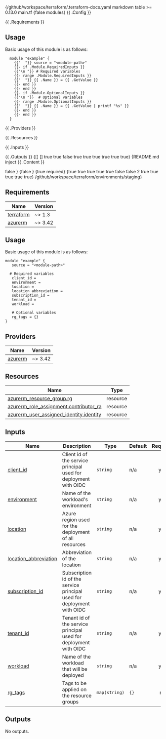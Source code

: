 <!-- BEGIN_TF_DOCS -->
{/github/workspace/terraform/.terraform-docs.yaml markdown table >= 0.13.0 main.tf  {false modules} {{ .Config }}

{{ .Requirements }}

## Usage
Basic usage of this module is as follows:
```hcl
  module "example" {
    {{"  "}} source = "<module-path>"
    {{- if .Module.RequiredInputs }}
    {{"\n "}} # Required variables
    {{- range .Module.RequiredInputs }}
    {{"  "}} {{ .Name }} = {{ .GetValue }}
    {{- end }}
    {{- end }}
    {{- if .Module.OptionalInputs }}
    {{"\n "}}  # Optional variables
    {{- range .Module.OptionalInputs }}
    {{"  "}} {{ .Name }} = {{ .GetValue | printf "%s" }}
    {{- end }}
    {{- end }}
  }
```

{{ .Providers }}

{{ .Resources }}

{{ .Inputs }}

{{ .Outputs }} {[] [] true true false true true true true true true} {README.md inject <!-- BEGIN_TF_DOCS -->
{{ .Content }}
<!-- END_TF_DOCS --> false <!-- BEGIN_TF_DOCS --> <!-- END_TF_DOCS -->} {false } {true required} {true true true true true false false 2 true true true true true} /github/workspace/terraform/environments/staging}

## Requirements

| Name | Version |
|------|---------|
| <a name="requirement_terraform"></a> [terraform](#requirement\_terraform) | ~> 1.3 |
| <a name="requirement_azurerm"></a> [azurerm](#requirement\_azurerm) | ~> 3.42 |

## Usage
Basic usage of this module is as follows:
```hcl
module "example" {
   source = "<module-path>"

  # Required variables
   client_id = 
   environment = 
   location = 
   location_abbreviation = 
   subscription_id = 
   tenant_id = 
   workload = 

   # Optional variables
   rg_tags = {}
}
```

## Providers

| Name | Version |
|------|---------|
| <a name="provider_azurerm"></a> [azurerm](#provider\_azurerm) | ~> 3.42 |

## Resources

| Name | Type |
|------|------|
| [azurerm_resource_group.rg](https://registry.terraform.io/providers/hashicorp/azurerm/latest/docs/resources/resource_group) | resource |
| [azurerm_role_assignment.contributor_ra](https://registry.terraform.io/providers/hashicorp/azurerm/latest/docs/resources/role_assignment) | resource |
| [azurerm_user_assigned_identity.identity](https://registry.terraform.io/providers/hashicorp/azurerm/latest/docs/resources/user_assigned_identity) | resource |

## Inputs

| Name | Description | Type | Default | Required |
|------|-------------|------|---------|:--------:|
| <a name="input_client_id"></a> [client\_id](#input\_client\_id) | Client id of the service principal used for deployment with OIDC | `string` | n/a | yes |
| <a name="input_environment"></a> [environment](#input\_environment) | Name of the workload's environment | `string` | n/a | yes |
| <a name="input_location"></a> [location](#input\_location) | Azure region used for the deployment of all resources | `string` | n/a | yes |
| <a name="input_location_abbreviation"></a> [location\_abbreviation](#input\_location\_abbreviation) | Abbreviation of the location | `string` | n/a | yes |
| <a name="input_subscription_id"></a> [subscription\_id](#input\_subscription\_id) | Subscription id of the service principal used for deployment with OIDC | `string` | n/a | yes |
| <a name="input_tenant_id"></a> [tenant\_id](#input\_tenant\_id) | Tenant id of the service principal used for deployment with OIDC | `string` | n/a | yes |
| <a name="input_workload"></a> [workload](#input\_workload) | Name of the workload that will be deployed | `string` | n/a | yes |
| <a name="input_rg_tags"></a> [rg\_tags](#input\_rg\_tags) | Tags to be applied on the resource groups | `map(string)` | `{}` | no |

## Outputs

No outputs.
<!-- END_TF_DOCS -->